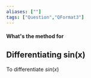 ```yaml
---
aliases: [""]
tags: ["Question","QFormat3"]
---
```


#### What's the method for
## Differentiating sin(x)

To differentiate $sin(x)$


